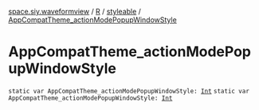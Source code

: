 [space.siy.waveformview](../../index.md) / [R](../index.md) / [styleable](index.md) / [AppCompatTheme_actionModePopupWindowStyle](./-app-compat-theme_action-mode-popup-window-style.md)

# AppCompatTheme_actionModePopupWindowStyle

`static var AppCompatTheme_actionModePopupWindowStyle: `[`Int`](https://kotlinlang.org/api/latest/jvm/stdlib/kotlin/-int/index.html)
`static var AppCompatTheme_actionModePopupWindowStyle: `[`Int`](https://kotlinlang.org/api/latest/jvm/stdlib/kotlin/-int/index.html)